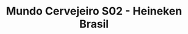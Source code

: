 ---
title: "Mundo Cervejeiro S02 - Heineken Brasil"
category: video
category_slug: f-video
type: video
image: assets/img/works/heineken2.jpg
video: https://www.youtube.com/watch?v=DIGGo9dNBoE&list=PL2ex3uSZMa5CHRVGxGuuf2pJRhBBUIKnp
---